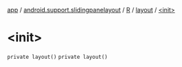 [app](../../../index.md) / [android.support.slidingpanelayout](../../index.md) / [R](../index.md) / [layout](index.md) / [&lt;init&gt;](./-init-.md)

# &lt;init&gt;

`private layout()`
`private layout()`